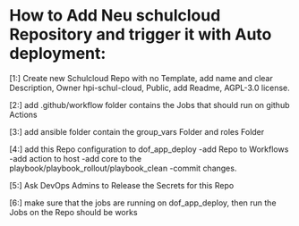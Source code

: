 # How to Add Neu schulcloud Repository and trigger it with Auto deployment:

[1:] Create new Schulcloud Repo with no Template, add name and clear Description,
Owner hpi-schul-cloud, Public, add Readme, AGPL-3.0 license.

[2:] add .github/workflow folder contains the Jobs that should run on github Actions

[3:] add ansible folder contain the group_vars Folder and roles Folder

[4:] add this Repo configuration to dof_app_deploy 
        -add Repo to Workflows
        -add action to host
        -add core to the playbook/playbook_rollout/playbook_clean
        -commit changes.

[5:] Ask DevOps Admins to Release the Secrets for this Repo 

[6:] make sure that the jobs are running on dof_app_deploy, then run the Jobs on the Repo should be works